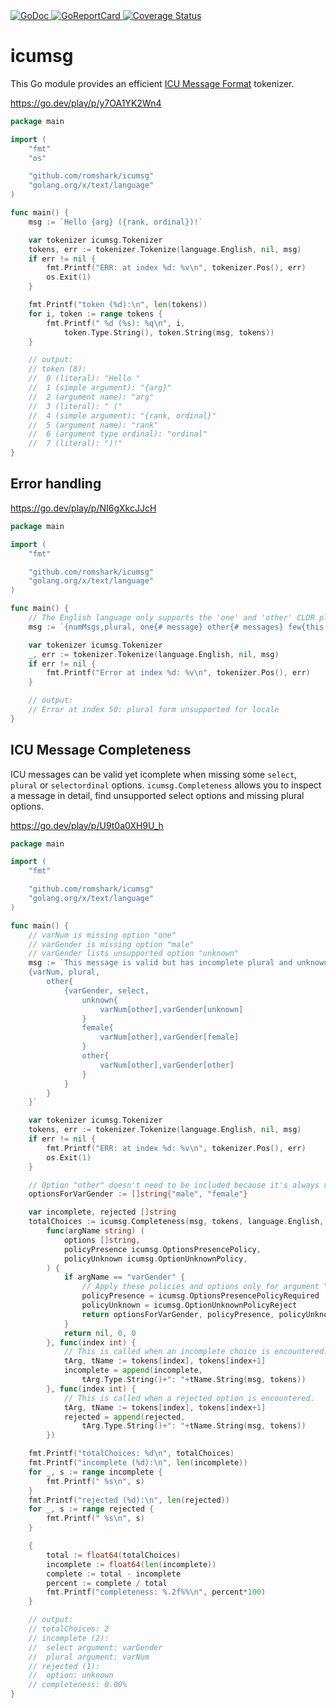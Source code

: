 <a href="https://pkg.go.dev/github.com/romshark/icumsg">
    <img src="https://godoc.org/github.com/romshark/icumsg?status.svg" alt="GoDoc">
</a>
<a href="https://goreportcard.com/report/github.com/romshark/icumsg">
    <img src="https://goreportcard.com/badge/github.com/romshark/icumsg" alt="GoReportCard">
</a>
<a href='https://coveralls.io/github/romshark/icumsg?branch=main'>
    <img src='https://coveralls.io/repos/github/romshark/icumsg/badge.svg?branch=main&service=github' alt='Coverage Status' />
</a>

# icumsg

This Go module provides an efficient
[ICU Message Format](https://unicode-org.github.io/icu/userguide/format_parse/messages/)
tokenizer.

https://go.dev/play/p/y7OA1YK2Wn4

```go
package main

import (
	"fmt"
	"os"

	"github.com/romshark/icumsg"
	"golang.org/x/text/language"
)

func main() {
	msg := `Hello {arg} ({rank, ordinal})!`

	var tokenizer icumsg.Tokenizer
	tokens, err := tokenizer.Tokenize(language.English, nil, msg)
	if err != nil {
		fmt.Printf("ERR: at index %d: %v\n", tokenizer.Pos(), err)
		os.Exit(1)
	}

	fmt.Printf("token (%d):\n", len(tokens))
	for i, token := range tokens {
		fmt.Printf(" %d (%s): %q\n", i,
			token.Type.String(), token.String(msg, tokens))
	}

	// output:
	// token (8):
	//  0 (literal): "Hello "
	//  1 (simple argument): "{arg}"
	//  2 (argument name): "arg"
	//  3 (literal): " ("
	//  4 (simple argument): "{rank, ordinal}"
	//  5 (argument name): "rank"
	//  6 (argument type ordinal): "ordinal"
	//  7 (literal): ")!"
}
```

## Error handling

https://go.dev/play/p/NI6gXkcJJcH

```go
package main

import (
	"fmt"

	"github.com/romshark/icumsg"
	"golang.org/x/text/language"
)

func main() {
	// The English language only supports the 'one' and 'other' CLDR plural forms.
	msg := `{numMsgs,plural, one{# message} other{# messages} few{this is wrong}}`

	var tokenizer icumsg.Tokenizer
	_, err := tokenizer.Tokenize(language.English, nil, msg)
	if err != nil {
		fmt.Printf("Error at index %d: %v\n", tokenizer.Pos(), err)
	}

	// output:
	// Error at index 50: plural form unsupported for locale
}
```

## ICU Message Completeness

ICU messages can be valid yet icomplete when missing some
`select`, `plural` or `selectordinal` options.
`icumsg.Completeness` allows you to inspect a message in detail,
find unsupported select options and missing plural options.

https://go.dev/play/p/U9t0a0XH9U_h

```go
package main

import (
	"fmt"

	"github.com/romshark/icumsg"
	"golang.org/x/text/language"
)

func main() {
	// varNum is missing option "one"
	// varGender is missing option "male"
	// varGender lists unsupported option "unknown"
	msg := `This message is valid but has incomplete plural and unknown select options:
	{varNum, plural,
		other{
			{varGender, select,
				unknown{
					varNum[other],varGender[unknown]
				}
				female{
					varNum[other],varGender[female]
				}
				other{
					varNum[other],varGender[other]
				}
			}
		}
	}`

	var tokenizer icumsg.Tokenizer
	tokens, err := tokenizer.Tokenize(language.English, nil, msg)
	if err != nil {
		fmt.Printf("ERR: at index %d: %v\n", tokenizer.Pos(), err)
		os.Exit(1)
	}

	// Option "other" doesn't need to be included because it's always required.
	optionsForVarGender := []string{"male", "female"}

	var incomplete, rejected []string
	totalChoices := icumsg.Completeness(msg, tokens, language.English,
		func(argName string) (
			options []string,
			policyPresence icumsg.OptionsPresencePolicy,
			policyUnknown icumsg.OptionUnknownPolicy,
		) {
			if argName == "varGender" {
				// Apply these policies and options only for argument "varGender"
				policyPresence = icumsg.OptionsPresencePolicyRequired
				policyUnknown = icumsg.OptionUnknownPolicyReject
				return optionsForVarGender, policyPresence, policyUnknown
			}
			return nil, 0, 0
		}, func(index int) {
			// This is called when an incomplete choice is encountered.
			tArg, tName := tokens[index], tokens[index+1]
			incomplete = append(incomplete,
				tArg.Type.String()+": "+tName.String(msg, tokens))
		}, func(index int) {
			// This is called when a rejected option is encountered.
			tArg, tName := tokens[index], tokens[index+1]
			rejected = append(rejected,
				tArg.Type.String()+": "+tName.String(msg, tokens))
		})

	fmt.Printf("totalChoices: %d\n", totalChoices)
	fmt.Printf("incomplete (%d):\n", len(incomplete))
	for _, s := range incomplete {
		fmt.Printf(" %s\n", s)
	}
	fmt.Printf("rejected (%d):\n", len(rejected))
	for _, s := range rejected {
		fmt.Printf(" %s\n", s)
	}

	{
		total := float64(totalChoices)
		incomplete := float64(len(incomplete))
		complete := total - incomplete
		percent := complete / total
		fmt.Printf("completeness: %.2f%%\n", percent*100)
	}

	// output:
	// totalChoices: 2
	// incomplete (2):
	//  select argument: varGender
	//  plural argument: varNum
	// rejected (1):
	//  option: unknown
	// completeness: 0.00%
}
```
